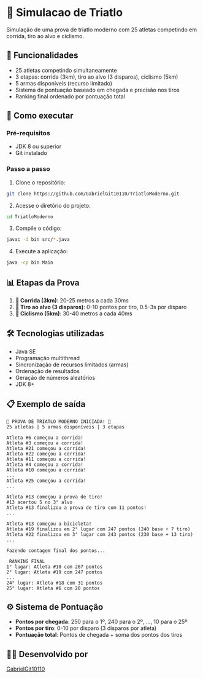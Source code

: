 # 🏅 Simulacao de Triatlo

Simulação de uma prova de triatlo moderno com 25 atletas competindo em corrida, tiro ao alvo e ciclismo.

## 🎯 Funcionalidades

- 25 atletas competindo simultaneamente
- 3 etapas: corrida (3km), tiro ao alvo (3 disparos), ciclismo (5km)
- 5 armas disponíveis (recurso limitado)
- Sistema de pontuação baseado em chegada e precisão nos tiros
- Ranking final ordenado por pontuação total

## 🚀 Como executar

### Pré-requisitos
- JDK 8 ou superior
- Git instalado

### Passo a passo
1. Clone o repositório:
```bash
git clone https://github.com/GabrielGit10110/TriatloModerno.git
```

2. Acesse o diretório do projeto:
```bash
cd TriatloModerno
```

3. Compile o código:
```bash
javac -d bin src/*.java
```

4. Execute a aplicação:
```bash
java -cp bin Main
```

## 📊 Etapas da Prova

1. **🏃 Corrida (3km)**: 20-25 metros a cada 30ms
2. **🎯 Tiro ao alvo (3 disparos)**: 0-10 pontos por tiro, 0.5-3s por disparo
3. **🚴 Ciclismo (5km)**: 30-40 metros a cada 40ms

## 🛠️ Tecnologias utilizadas
- Java SE
- Programação multithread
- Sincronização de recursos limitados (armas)
- Ordenação de resultados
- Geração de números aleatórios
- JDK 8+

## 📋 Exemplo de saída

```
🏁 PROVA DE TRIATLO MODERNO INICIADA! 🏁
25 atletas | 5 armas disponíveis | 3 etapas

Atleta #6 começou a corrida!
Atleta #3 começou a corrida!
Atleta #21 começou a corrida!
Atleta #22 começou a corrida!
Atleta #11 começou a corrida!
Atleta #4 começou a corrida!
Atleta #10 começou a corrida!
...
Atleta #25 começou a corrida!
...

Atleta #13 começou a prova de tiro!
#13 acertou 5 no 3° alvo
Atleta #13 finalizou a prova de tiro com 11 pontos!
...

Atleta #13 começou a bicicleta!
Atleta #19 finalizou em 2° lugar com 247 pontos (240 base + 7 tiro)
Atleta #22 finalizou em 3° lugar com 243 pontos (230 base + 13 tiro)
...

Fazendo contagem final dos pontos...

 RANKING FINAL 
1° lugar: Atleta #10 com 267 pontos
2° lugar: Atleta #19 com 247 pontos
...
24° lugar: Atleta #18 com 31 pontos
25° lugar: Atleta #6 com 20 pontos

```

## ⚙️ Sistema de Pontuação

- **Pontos por chegada**: 250 para o 1º, 240 para o 2º, ..., 10 para o 25º
- **Pontos por tiro**: 0-10 por disparo (3 disparos por atleta)
- **Pontuação total**: Pontos de chegada + soma dos pontos dos tiros

## 👨‍💻 Desenvolvido por
[GabrielGit10110](https://github.com/GabrielGit10110)
